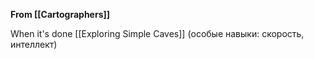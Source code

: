 **From [[Cartographers]]**



When it's done
	[[Exploring Simple Caves]] (особые навыки: скорость, интеллект)